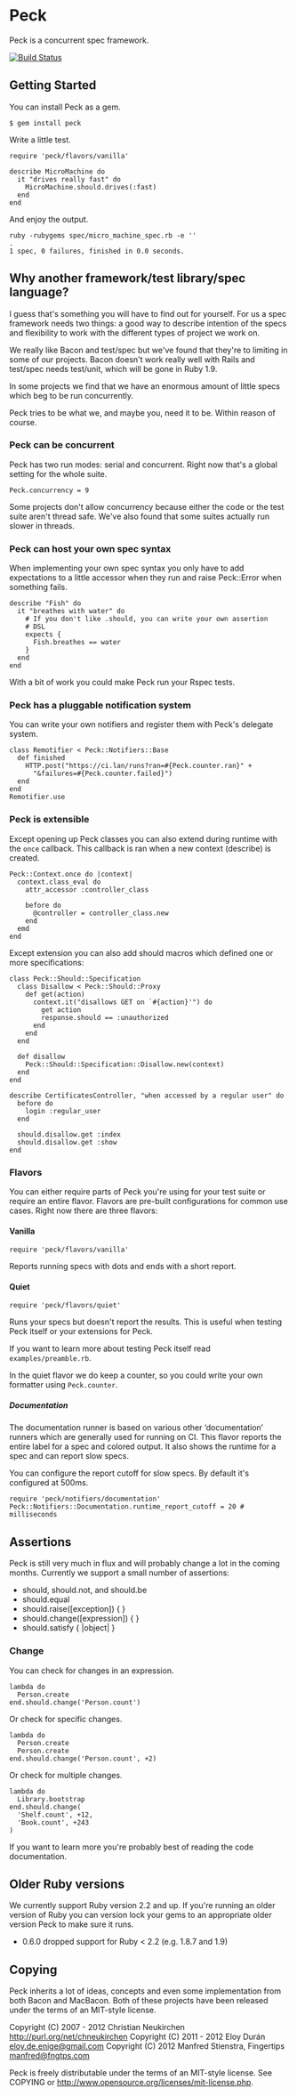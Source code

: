 # Peck

Peck is a concurrent spec framework.

[![Build Status](https://secure.travis-ci.org/Fingertips/Peck.png?branch=master)](http://travis-ci.org/Fingertips/Peck)

## Getting Started

You can install Peck as a gem.

    $ gem install peck

Write a little test.

    require 'peck/flavors/vanilla'

    describe MicroMachine do
      it "drives really fast" do
        MicroMachine.should.drives(:fast)
      end
    end

And enjoy the output.

    ruby -rubygems spec/micro_machine_spec.rb -e ''
    .
    1 spec, 0 failures, finished in 0.0 seconds.

## Why another framework/test library/spec language?

I guess that's something you will have to find out for yourself. For us a spec
framework needs two things: a good way to describe intention of the specs and
flexibility to work with the different types of project we work on.

We really like Bacon and test/spec but we've found that they're to limiting
in some of our projects. Bacon doesn't work really well with Rails and
test/spec needs test/unit, which will be gone in Ruby 1.9.

In some projects we find that we have an enormous amount of little specs which
beg to be run concurrently.

Peck tries to be what we, and maybe you, need it to be. Within reason of
course.

### Peck can be concurrent

Peck has two run modes: serial and concurrent. Right now that's a global
setting for the whole suite.

    Peck.concurrency = 9

Some projects don't allow concurrency because either the code or the test
suite aren't thread safe. We've also found that some suites actually run
slower in threads.

### Peck can host your own spec syntax

When implementing your own spec syntax you only have to add expectations
to a little accessor when they run and raise Peck::Error when something
fails.

    describe "Fish" do
      it "breathes with water" do
        # If you don't like .should, you can write your own assertion
        # DSL
        expects {
          Fish.breathes == water
        }
      end
    end

With a bit of work you could make Peck run your Rspec tests.

### Peck has a pluggable notification system

You can write your own notifiers and register them with Peck's delegate
system.

    class Remotifier < Peck::Notifiers::Base
      def finished
        HTTP.post("https://ci.lan/runs?ran=#{Peck.counter.ran}" +
          "&failures=#{Peck.counter.failed}")
      end
    end
    Remotifier.use

### Peck is extensible

Except opening up Peck classes you can also extend during runtime with the
`once` callback. This callback is ran when a new context (describe) is
created.

    Peck::Context.once do |context|
      context.class_eval do
        attr_accessor :controller_class

        before do
          @controller = controller_class.new
        end
      emd
    end

Except extension you can also add should macros which defined one or more
specifications:

    class Peck::Should::Specification
      class Disallow < Peck::Should::Proxy
        def get(action)
          context.it("disallows GET on `#{action}'") do
            get action
            response.should == :unauthorized
          end
        end
      end

      def disallow
        Peck::Should::Specification::Disallow.new(context)
      end
    end

    describe CertificatesController, "when accessed by a regular user" do
      before do
        login :regular_user
      end

      should.disallow.get :index
      should.disallow.get :show
    end

### Flavors

You can either require parts of Peck you're using for your test suite or
require an entire flavor. Flavors are pre-built configurations for common
use cases. Right now there are three flavors:

#### Vanilla

    require 'peck/flavors/vanilla'

Reports running specs with dots and ends with a short report.

#### Quiet

    require 'peck/flavors/quiet'

Runs your specs but doesn't report the results. This is useful when testing
Peck itself or your extensions for Peck.

If you want to learn more about testing Peck itself read `examples/preamble.rb`.

In the quiet flavor we do keep a counter, so you could write your own formatter using `Peck.counter`.

##### Documentation

The documentation runner is based on various other ‘documentation’ runners which are generally used for running on CI. This flavor reports the entire label for a spec and colored output. It also shows the runtime for a spec and can report slow specs.

You can configure the report cutoff for slow specs. By default it's configured at 500ms.

    require 'peck/notifiers/documentation'
    Peck::Notifiers::Documentation.runtime_report_cutoff = 20 # milliseconds

## Assertions

Peck is still very much in flux and will probably change a lot in the coming
months. Currently we support a small number of assertions:

  * should, should.not, and should.be
  * should.equal
  * should.raise([exception]) { }
  * should.change([expression]) { }
  * should.satisfy { |object| }

### Change

You can check for changes in an expression.

    lambda do
      Person.create
    end.should.change('Person.count')

Or check for specific changes.

    lambda do
      Person.create
      Person.create
    end.should.change('Person.count', +2)

Or check for multiple changes.

    lambda do
      Library.bootstrap
    end.should.change(
      'Shelf.count', +12,
      'Book.count', +243
    )

If you want to learn more you're probably best of reading the code
documentation.

## Older Ruby versions

We currently support Ruby version 2.2 and up. If you're running an older version of Ruby you can version lock your gems to an appropriate older version Peck to make sure it runs.

* 0.6.0 dropped support for Ruby < 2.2 (e.g. 1.8.7 and 1.9)

## Copying

Peck inherits a lot of ideas, concepts and even some implementation from both
Bacon and MacBacon. Both of these projects have been released under the terms
of an MIT-style license.

Copyright (C) 2007 - 2012 Christian Neukirchen http://purl.org/net/chneukirchen
Copyright (C) 2011 - 2012 Eloy Durán eloy.de.enige@gmail.com
Copyright (C) 2012        Manfred Stienstra, Fingertips <manfred@fngtps.com>

Peck is freely distributable under the terms of an MIT-style license. See COPYING or http://www.opensource.org/licenses/mit-license.php.
